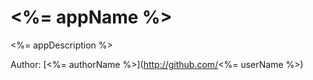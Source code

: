 # <%= appName %>

<%= appDescription %>

Author: [<%= authorName %>](http://github.com/<%= userName %>)

